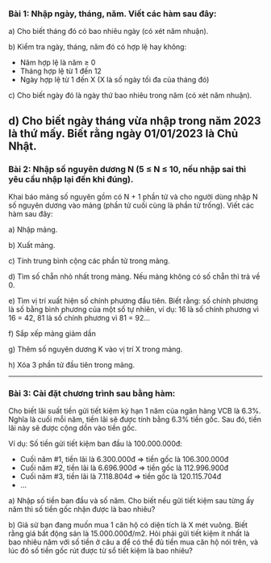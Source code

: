 ### Bài 1: Nhập ngày, tháng, năm. Viết các hàm sau đây:

a) Cho biết tháng đó có bao nhiêu ngày (có xét năm nhuận).

b) Kiểm tra ngày, tháng, năm đó có hợp lệ hay không:
*	Năm hợp lệ là năm ≥ 0
*	Tháng hợp lệ từ 1 đến 12
*	Ngày hợp lệ từ 1 đến X (X là số ngày tối đa của tháng đó)

c) Cho biết ngày đó là ngày thứ bao nhiêu trong năm (có xét năm nhuận).

d) Cho biết ngày tháng vừa nhập trong năm 2023 là thứ mấy. Biết rằng ngày 01/01/2023 là Chủ Nhật.
---

### Bài 2: Nhập số nguyên dương N (5 ≤ N ≤ 10, nếu nhập sai thì yêu cầu nhập lại đến khi đúng).

Khai báo mảng số nguyên gồm có N + 1 phần tử và cho người dùng nhập N số nguyên dương vào mảng (phần tử cuối cùng là phần tử trống). Viết các hàm sau đây:

a) Nhập mảng.

b) Xuất mảng.

c) Tính trung bình cộng các phần tử trong mảng.

d) Tìm số chẵn nhỏ nhất trong mảng. Nếu mảng không có số chẵn thì trả về 0.

e) Tìm vị trí xuất hiện số chính phương đầu tiên. Biết rằng: số chính phương là số bằng bình phương của một số tự nhiên, ví dụ: 16 là số chính phương vì 16 = 42, 81 là số chính phương vì 81 = 92…

f) Sắp xếp mảng giảm dần

g) Thêm số nguyên dương K vào vị trí X trong mảng.

h) Xóa 3 phần tử đầu tiên trong mảng.

---

### Bài 3: Cài đặt chương trình sau bằng hàm:
Cho biết lãi suất tiền gửi tiết kiệm kỳ hạn 1 năm của ngân hàng VCB là 6.3%. Nghĩa là cuối mỗi năm, tiền lãi sẽ được tính bằng 6.3% tiền gốc. Sau đó, tiền lãi này sẽ được cộng dồn vào tiền gốc.

Ví dụ: Số tiền gửi tiết kiệm ban đầu là 100.000.000đ:
*	Cuối năm #1, tiền lãi là 6.300.000đ => tiền gốc là 106.300.000đ
*	Cuối năm #2, tiền lãi là 6.696.900đ => tiền gốc là 112.996.900đ
*	Cuối năm #3, tiền lãi là 7.118.804đ => tiền gốc là 120.115.704đ
*	…

a) Nhập số tiền ban đầu và số năm. Cho biết nếu gửi tiết kiệm sau từng ấy năm thì số tiền gốc nhận được là bao nhiêu?

b) Giả sử bạn đang muốn mua 1 căn hộ có diện tích là X mét vuông. Biết rằng giá bất động sản là 15.000.000đ/m2. Hỏi phải gửi tiết kiệm ít nhất là bao nhiêu năm với số tiền ở câu a để có thể đủ tiền mua căn hộ nói trên, và lúc đó số tiền gốc rút được từ sổ tiết kiệm là bao nhiêu?
